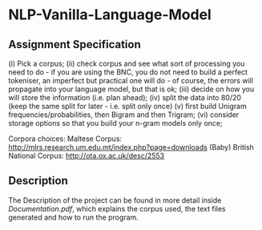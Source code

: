 # NLP-Vanilla-Language-Model

## Assignment Specification
(i) Pick a corpus;
(ii) check corpus and see what sort of processing you need to do - if you are using the BNC, you do not need to build a perfect tokeniser, an imperfect but practical one will do - of course, the errors will propagate into your language model, but that is ok;
(iii) decide on how you will store the information (i.e. plan ahead);
(iv) split the data into 80/20 (keep the same split for later - i.e. split only once)
(v) first build Unigram frequencies/probabilities, then Bigram and then Trigram; 
(vi) consider storage options so that you build your n-gram models only once;

Corpora choices:
Maltese Corpus: http://mlrs.research.um.edu.mt/index.php?page=downloads
(Baby) British National Corpus: http://ota.ox.ac.uk/desc/2553

## Description
The Description of the project can be found in more detail inside _Documentation.pdf_, which explains the corpus used, the text files generated and how to run the program.
